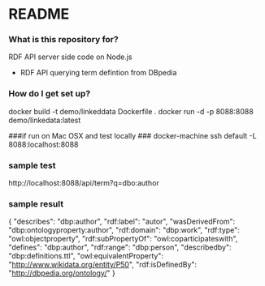 # README #

### What is this repository for? ###

RDF API server side code on Node.js
* RDF API querying term defintion from DBpedia


### How do I get set up? ###
docker build -t demo/linkeddata Dockerfile .
docker run -d -p 8088:8088 demo/linkedata:latest 

###if run on Mac OSX and test locally ###
docker-machine ssh default -L 8088:localhost:8088

### sample test ###
http://localhost:8088/api/term?q=dbo:author

### sample result ###
{
    "describes": "dbp:author",
    "rdf:label": "autor",
    "wasDerivedFrom": "dbp:ontologyproperty:author",
    "rdf:domain": "dbp:work",
    "rdf:type": "owl:objectproperty",
    "rdf:subPropertyOf": "owl:coparticipateswith",
    "defines": "dbp:author",
    "rdf:range": "dbp:person",
    "describedby": "dbp:definitions.ttl",
    "owl:equivalentProperty": "http://www.wikidata.org/entity/P50",
    "rdf:isDefinedBy": "http://dbpedia.org/ontology/"
}

